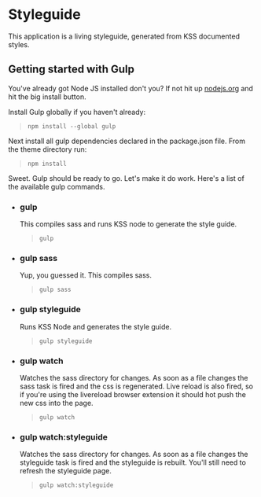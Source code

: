 # Styleguide

This application is a living styleguide, generated from KSS documented styles.

## Getting started with Gulp

You've already got Node JS installed don't you? If not hit up [nodejs.org](http://nodejs.org) and hit the big install button.

Install Gulp globally if you haven't already:

> `npm install --global gulp`

Next install all gulp dependencies declared in the package.json file. From the theme directory run:

> `npm install`

Sweet. Gulp should be ready to go. Let's make it do work. Here's a list of the available gulp commands.

+ ### gulp
  This compiles sass and runs KSS node to generate the style guide.
  > `gulp`
+ ### gulp sass
  Yup, you guessed it. This compiles sass.
  > `gulp sass`
+ ### gulp styleguide
  Runs KSS Node and generates the style guide.
  > `gulp styleguide`
+ ### gulp watch
  Watches the sass directory for changes. As soon as a file changes the sass task is fired and the css is regenerated.
  Live reload is also fired, so if you're using the livereload browser extension it should hot push the new css into the page.
  > `gulp watch`
+ ### gulp watch:styleguide
  Watches the sass directory for changes. As soon as a file changes the styleguide task is fired and the styleguide is rebuilt.
  You'll still need to refresh the styleguide page.
  > `gulp watch:styleguide`
